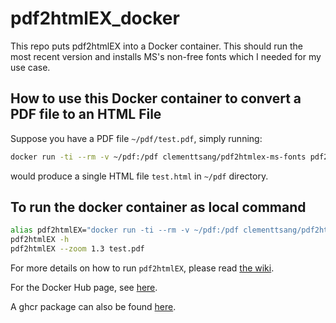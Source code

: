 # pdf2htmlEX_docker 

This repo puts pdf2htmlEX into a Docker container. This should run the most recent version and installs MS's non-free fonts which I needed for my use case.

## How to use this Docker container to convert a PDF file to an HTML File
Suppose you have a PDF file `~/pdf/test.pdf`, simply running:

```bash
docker run -ti --rm -v ~/pdf:/pdf clementtsang/pdf2htmlex-ms-fonts pdf2htmlEX --zoom 1.3 test.pdf
```

would produce a single HTML file `test.html` in `~/pdf` directory.

## To run the docker container as local command

```bash
alias pdf2htmlEX="docker run -ti --rm -v ~/pdf:/pdf clementtsang/pdf2htmlex-ms-fonts pdf2htmlEX"
pdf2htmlEX -h 
pdf2htmlEX --zoom 1.3 test.pdf
```

For more details on how to run `pdf2htmlEX`, please read [the wiki](https://github.com/pdf2htmlEX/pdf2htmlEX).

For the Docker Hub page, see [here](https://cloud.docker.com/u/clementtsang/repository/docker/clementtsang/pdf2htmlex-microsoft-fonts).

A ghcr package can also be found [here](https://github.com/ClementTsang/pdf2htmlEX_docker/pkgs/container/pdf2htmlex-ms-fonts).
